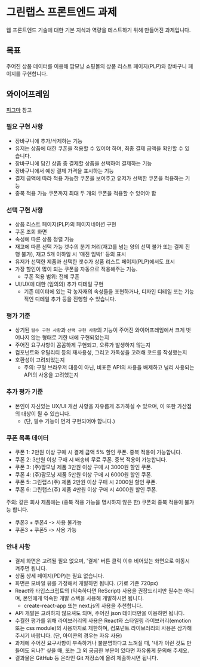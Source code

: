 # 그린랩스 프론트엔드 과제

웹 프론트엔드 기술에 대한 기본 지식과 역량을 테스트하기 위해 만들어진 과제입니다.

## 목표

주어진 상품 데이터를 이용해 팜모닝 쇼핑몰의 상품 리스트 페이지(PLP)와 장바구니 페이지를 구현합니다.

## 와이어프레임

[피그마](https://www.figma.com/file/uic0Yhs7b1fVVEswNxOeS6/%ED%8C%9C%EB%AA%A8%EB%8B%9D-%ED%94%84%EB%A1%A0%ED%8A%B8%EC%97%94%EB%93%9C-%EA%B3%BC%EC%A0%9C?node-id=0%3A1) 참고

### 필요 구현 사항

- 장바구니에 추가/삭제하는 기능
- 유저는 상품에 대한 쿠폰을 적용할 수 있어야 하며, 최종 결제 금액을 확인할 수 있습니다.
- 장바구니에 담긴 상품 중 결제할 상품을 선택하여 결제하는 기능
- 장바구니에서 예상 결제 가격을 표시하는 기능
- 결제 금액에 따라 적용 가능한 쿠폰을 보여주고 유저가 선택한 쿠폰을 적용하는 기능
- 중복 적용 가능 쿠폰까지 최대 두 개의 쿠폰을 적용할 수 있어야 함

### 선택 구현 사항

- 상품 리스트 페이지(PLP)의 페이지네이션 구현
- 쿠폰 조회 화면
- 속성에 따른 상품 정렬 기능
- 재고에 따른 선택 가능 갯수의 분기 처리(재고를 넘는 양의 선택 불가 또는 결제 진행 불가), 재고 5개 이하일 시 '매진 임박!' 등의 표시
- 유저가 선택한 제품과 선택한 갯수가 상품 리스트 페이지(PLP)에서도 표시
- 가장 할인이 많이 되는 쿠폰을 자동으로 적용해주는 기능.
  - 쿠폰 적용 범위: 전체 쿠폰
- UI/UX에 대한 (임의의) 추가 디테일 구현
  - 기존 데이터에 있는 각 농자재의 속성들을 표현하거나, 디자인 디테일 또는 기능적인 디테일 추가 등을 진행할 수 있습니다.

### 평가 기준

- 상기된 `필수 구현 사항`과 `선택 구현 사항`의 기능이 주어진 와이어프레임에서 크게 벗어나지 않는 형태로 기한 내에 구현되었는지
- 주어진 요구사항이 꼼꼼하게 구현되고, 오류가 발생하지 않는지
- 컴포넌트와 유틸리티 등의 재사용성, 그리고 가독성을 고려해 코드를 작성했는지
- 호환성이 고려되었는지
  - 주의: 구형 브라우저 대응이 아닌, 비표준 API의 사용을 배제하고 널리 사용되는 API의 사용을 고려했는지

### 추가 평가 기준

- 본인이 자신있는 UX/UI 개선 사항을 자유롭게 추가하실 수 있으며, 이 또한 가산점의 대상이 될 수 있습니다.
  - (단, 필수 기능이 먼저 구현되어야 합니다.)

### 쿠폰 목록 데이터

- 쿠폰 1: 2만원 이상 구매 시 결제 금액 5% 할인 쿠폰. 중복 적용이 가능합니다.
- 쿠폰 2: 3만원 이상 구매 시 배송비 무료 쿠폰. 중복 적용이 가능합니다.
- 쿠폰 3: (주)팜모닝 제품 3만원 이상 구매 시 3000원 할인 쿠폰.
- 쿠폰 4: (주)팜모닝 제품 5만원 이상 구매 시 6000원 할인 쿠폰.
- 쿠폰 5: 그린랩스(주) 제품 2만원 이상 구매 시 2000원 할인 쿠폰.
- 쿠폰 6: 그린랩스(주) 제품 4만원 이상 구매 시 4000원 할인 쿠폰.

주의: 같은 회사 제품에는 (중복 적용 가능을 명시하지 않은 한) 쿠폰의 중복 적용이 불가능 합니다.

- 쿠폰3 + 쿠폰4 -> 사용 불가능
- 쿠폰3 + 쿠폰5 -> 사용 가능

### 안내 사항

- 결제 화면은 고려될 필요 없으며, '결제' 버튼 클릭 이후 비어있는 화면으로 이동시켜주면 됩니다.
- 상품 상세 페이지(PDP)는 필요 없습니다.
- 화면은 모바일 뷰를 가정해서 개발하면 됩니다. (가로 기준 720px)
- React와 타입스크립트의 (익숙하다면 ReScript) 사용을 권장드리지만 필수는 아니며, 본인에게 익숙한 개발 스택을 사용해 개발하시면 됩니다.
  - create-react-app 또는 next.js의 사용을 추천합니다.
- API 개발은 고려하지 않으셔도 되며, 주어진 json 데이터만을 이용하면 됩니다.
- 수월한 평가를 위해 라이브러리의 사용은 React와 스타일링 라이브러리(emotion 또는 css module)의 사용까지로 제한하며, 컴포넌트 라이브러리의 사용은 삼가해 주시기 바랍니다. (단, 아이콘의 경우는 자유 사용)
- 과제에 주어진 요구사항이 부족하거나 불분명하다고 느껴질 때, '내가 이런 것도 만들어도 되나?' 싶을 때, 또는 그 외 궁금한 부분이 있다면 자유롭게 문의해 주세요.
- 결과물은 GitHub 등 온라인 Git 저장소에 올려 제출하시면 됩니다.

